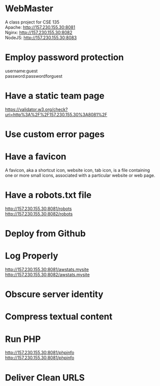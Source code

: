 # WebMaster
A class project for CSE 135  
Apache: http://157.230.155.30:8081  
Nginx: http://157.230.155.30:8082  
NodeJS: http://157.230.155.30:8083  


# Employ password protection
username:guest  
password:passwordforguest  

# Have a static team page
https://validator.w3.org/check?uri=http%3A%2F%2F157.230.155.30%3A8081%2F  

# Use custom error pages

# Have a favicon
A favicon, aka a shortcut icon, website icon, tab icon, is a file containing  
one or more small icons, associated with a particular website or web page.  

# Have a robots.txt file
http://157.230.155.30:8081/robots    
http://157.230.155.30:8082/robots 

# Deploy from Github 

# Log Properly
http://157.230.155.30:8081/awstats.mysite  
http://157.230.155.30:8082/awstats.mysite  

# Obscure server identity

# Compress textual content

# Run PHP
http://157.230.155.30:8081/phpinfo  
http://157.230.155.30:8081/phpinfo  

# Deliver Clean URLS
